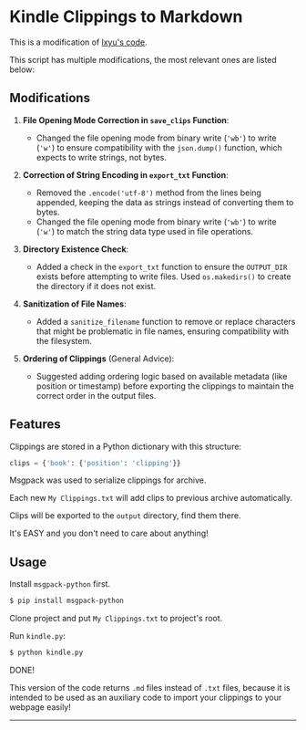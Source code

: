 # Kindle Clippings to Markdown

This is a modification of [lxyu's code](https://github.com/lxyu/kindle-clippings?tab=readme-ov-file#kindle-clippings).

This script has multiple modifications, the most relevant ones are listed below:

## Modifications

1. **File Opening Mode Correction in `save_clips` Function**:
   - Changed the file opening mode from binary write (`'wb'`) to write (`'w'`) to ensure compatibility with the `json.dump()` function, which expects to write strings, not bytes.

2. **Correction of String Encoding in `export_txt` Function**:
   - Removed the `.encode('utf-8')` method from the lines being appended, keeping the data as strings instead of converting them to bytes.
   - Changed the file opening mode from binary write (`'wb'`) to write (`'w'`) to match the string data type used in file operations.

3. **Directory Existence Check**:
   - Added a check in the `export_txt` function to ensure the `OUTPUT_DIR` exists before attempting to write files. Used `os.makedirs()` to create the directory if it does not exist.

4. **Sanitization of File Names**:
   - Added a `sanitize_filename` function to remove or replace characters that might be problematic in file names, ensuring compatibility with the filesystem.

5. **Ordering of Clippings** (General Advice):
   - Suggested adding ordering logic based on available metadata (like position or timestamp) before exporting the clippings to maintain the correct order in the output files.

## Features

Clippings are stored in a Python dictionary with this structure:

```python
clips = {'book': {'position': 'clipping'}}
```

Msgpack was used to serialize clippings for archive.

Each new `My Clippings.txt` will add clips to previous archive automatically.

Clips will be exported to the `output` directory, find them there.

It's EASY and you don't need to care about anything!

## Usage

Install `msgpack-python` first.

```bash
$ pip install msgpack-python
```

Clone project and put `My Clippings.txt` to project's root.

Run `kindle.py`:

```bash
$ python kindle.py
```

DONE!

This version of the code returns `.md` files instead of `.txt` files, because it is intended to be used as an auxiliary code to import your clippings to your webpage easily!

---
